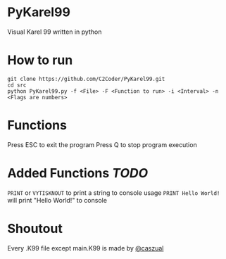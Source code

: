 # PyKarel99
Visual Karel 99 written in python

# How to run
```
git clone https://github.com/C2Coder/PyKarel99.git
cd src
python PyKarel99.py -f <File> -F <Function to run> -i <Interval> -n <Flags are numbers>
```

# Functions
Press ESC to exit the program
Press Q to stop program execution

# Added Functions *TODO*
```PRINT``` or ```VYTISKNOUT``` to print a string to console
usage ```PRINT Hello World!``` will print "Hello World!" to console


# Shoutout
Every .K99 file except main.K99 is made by [@caszual](https://www.github.com/caszuu)
